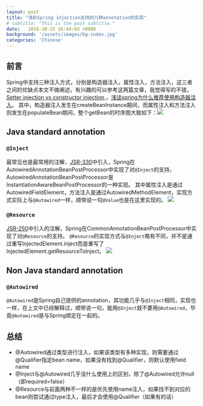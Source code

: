 ```yaml
---
layout: post
title: "浅析Spring injection支持的几种annotation的实现"
# subtitle: "This is the post subtitle."
date:   2018-10-15 16:44:03 +0800
background: '/assets/images/bg-index.jpg'
categories: 'Chinese'
---
```


## 前言
Spring中支持三种注入方式，分别是构造器注入，属性注入，方法注入，这三者之间的优缺点本文不做阐述，有兴趣的可以参考这两篇文章，我觉得写的不错，[Setter injection vs constructor injection ](https://spring.io/blog/2007/07/11/setter-injection-versus-constructor-injection-and-the-use-of-required/)，[浅谈spring为什么推荐使用构造器注入](https://cloud.tencent.com/developer/article/1150501)。
其中，构造器注入发生在createBeanInstance期间，而属性注入和方法注入则发生在populateBean期间，整个getBean的时序图大致如下：![](http://on-img.com/chart_image/5bc4534ce4b015327b07ca7c.png)

## Java standard annotation
### ```@Inject```
最常见也是最常用的注解，[JSR-330](https://www.jcp.org/en/jsr/detail?id=330)中引入，Spring在AutowiredAnnotationBeanPostProcessor中实现了对```@Inject```的支持，AutowiredAnnotationBeanPostProcessor是InstantiationAwareBeanPostProcessor的一种实现。
其中属性注入是通过AutowiredFieldElement，方法注入是通过AutowiredMethodElement，实现方式实际上与```@Autowired```一样，顺带说一句```@Value```也是在这里实现的。
![](http://on-img.com/chart_image/5bc57a48e4b0bd4db96559b9.png)

### ```@Resource```
[JSR-250](https://jcp.org/en/jsr/detail?id=250)中引入的注解，Spring在CommonAnnotationBeanPostProcessor中实现了对```@Resource```的支持。
```@Resource```的实现方式与```@Inject```略有不同，并不是通过重写InjectedElement.inject而是重写了InjectedElement.getResourceToInject。
![](http://on-img.com/chart_image/5bc57b4ce4b08faf8c7d9122.png)

## Non Java standard annotation
### ```@Autowired```
```@Autowired```是Spring自己提供的annotation，其功能几乎与```@Inject```相同，实现也一样，在上文中已经解释过，顺带说一句，能用```@Inject```就不要用```@Autowired```，毕竟```@Autowired```是与Spring绑定在一起的。

## 总结
- @Autowired通过类型进行注入，如果该类型有多种实现，则需要通过@Qualifier指定bean name，如果没有找到@Qualifier，则默认使用field name
- @Inject与@Autowired几乎没什么使用上的区别，除了@Autowired允许null（即required=false）
- @Resource与前面两种不一样的是优先使用name注入，如果找不到对应的bean则尝试通过type注入，最后才会使用@Qualifier（如果有的话）